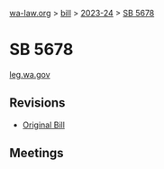 [wa-law.org](/) > [bill](/bill/) > [2023-24](/bill/2023-24/) > [SB 5678](/bill/2023-24/sb/5678/)

# SB 5678
[leg.wa.gov](https://app.leg.wa.gov/billsummary?BillNumber=5678&Year=2023&Initiative=false)

## Revisions
* [Original Bill](1/)

## Meetings